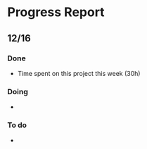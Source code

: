 # Progress Report

## 12/16

### Done
- Time spent on this project this week (30h)

  
### Doing
- 

### To do
- 
